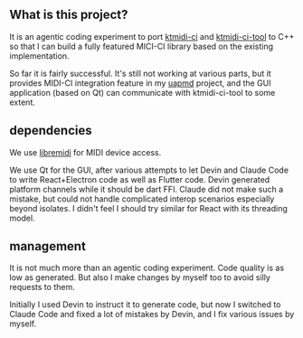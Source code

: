 ## What is this project?

It is an agentic coding experiment to port [ktmidi-ci](https://github.com/atsushieno/ktmidi/tree/main/ktmidi-ci) and [ktmidi-ci-tool](https://github.com/atsushieno/ktmidi/tree/main/ktmidi-ci-tool) to C++ so that I can build a fully featured MICI-CI library based on the existing implementation.

So far it is fairly successful. It's still not working at various parts, but it provides MIDI-CI integration feature in my [uapmd](https://github.com/atsushieno/uapmd) project, and the GUI application (based on Qt) can communicate with ktmidi-ci-tool
to some extent.

## dependencies

We use [libremidi](https://github.com/jcelerier/libremidi) for MIDI device access.

We use Qt for the GUI, after various attempts to let Devin and Claude Code to write React+Electron code as well as Flutter code. Devin generated platform channels while it should be dart FFI. Claude did not make such a mistake, but could not handle complicated interop scenarios especially beyond isolates. I didn't feel I should try similar for React with its threading model.

## management

It is not much more than an agentic coding experiment. Code quality is as low as generated. But also I make changes by myself too to avoid silly requests to them.

Initially I used Devin to instruct it to generate code, but now I switched to Claude Code and fixed a lot of mistakes by Devin, and I fix various issues by myself.
